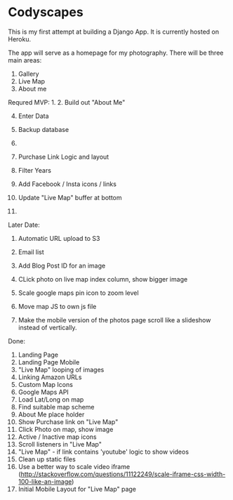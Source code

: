 # Codyscapes

This is my first attempt at building a Django App. It is currently hosted on Heroku.

The app will serve as a homepage for my photography.  There will be three main areas:

1. Gallery
2. Live Map
3. About me

Requred MVP:
1.
2. Build out "About Me"

4. Enter Data
5. Backup database
6.

8. Purchase Link Logic and layout

10. Filter Years
11. Add Facebook / Insta icons / links
12. Update "Live Map" buffer at bottom
13.

Later Date:
1. Automatic URL upload to S3
2. Email list
3. Add Blog Post ID for an image
4. CLick photo on live map index column, show bigger image
5. Scale google maps pin icon to zoom level
6. Move map JS to own js file

8. Make the mobile version of the photos page scroll like a slideshow instead of vertically.

Done:
1. Landing Page
2. Landing Page Mobile
3. "Live Map" looping of images
4. Linking Amazon URLs
5. Custom Map Icons
6. Google Maps API
7. Load Lat/Long on map
8. Find suitable map scheme
9. About Me place holder
10. Show Purchase link on "Live Map"
11. Click Photo on map, show image
12. Active / Inactive map icons
13. Scroll listeners in "Live Map"
14. "Live Map" - if link contains 'youtube' logic to show videos
15. Clean up static files
16. Use a better way to scale video iframe (http://stackoverflow.com/questions/11122249/scale-iframe-css-width-100-like-an-image)
17. Initial Mobile Layout for "Live Map" page
